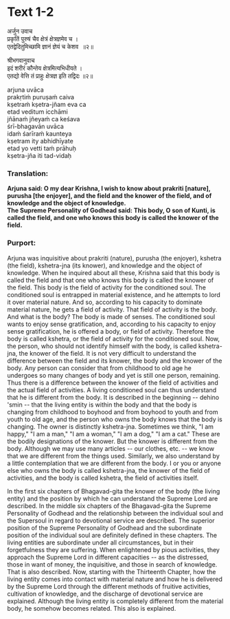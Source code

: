 # Text 1-2

अर्जुन उवाच  
प्रकृतिं पुरुषं चैव क्षेत्रं क्षेत्रज्ञमेव च ।  
एतद्वेदितुमिच्छामि ज्ञानं ज्ञेयं च केशव  ॥२॥  

श्रीभगवानुवाच  
इदं शरीरं कौन्तेय क्षेत्रमित्यभिधीयते ।  
एतद्यो वेत्ति तं प्राहुः क्षेत्रज्ञ इति तद्विदः ॥२॥

arjuna uvāca  
prakṛtiḿ puruṣaḿ caiva  
kṣetraḿ kṣetra-jñam eva ca  
etad veditum icchāmi  
jñānaḿ jñeyaḿ ca keśava  
śrī-bhagavān uvāca  
idaḿ śarīraḿ kaunteya  
kṣetram ity abhidhīyate  
etad yo vetti taḿ prāhuḥ  
kṣetra-jña iti tad-vidaḥ



### Translation:

**Arjuna said: O my dear Krishna, I wish to know about prakriti [nature], purusha [the enjoyer], and the field and the knower of the field, and of knowledge and the object of knowledge.  
The Supreme Personality of Godhead said: This body, O son of Kunti, is called the field, and one who knows this body is called the knower of the field.**

### Purport:

Arjuna was inquisitive about prakriti (nature), purusha (the enjoyer), kshetra (the field), kshetra-jna (its knower), and knowledge and the object of knowledge. When he inquired about all these, Krishna said that this body is called the field and that one who knows this body is called the knower of the field. This body is the field of activity for the conditioned soul. The conditioned soul is entrapped in material existence, and he attempts to lord it over material nature. And so, according to his capacity to dominate material nature, he gets a field of activity. That field of activity is the body. And what is the body? The body is made of senses. The conditioned soul wants to enjoy sense gratification, and, according to his capacity to enjoy sense gratification, he is offered a body, or field of activity. Therefore the body is called kshetra, or the field of activity for the conditioned soul. Now, the person, who should not identify himself with the body, is called kshetra-jna, the knower of the field. It is not very difficult to understand the difference between the field and its knower, the body and the knower of the body. Any person can consider that from childhood to old age he undergoes so many changes of body and yet is still one person, remaining. Thus there is a difference between the knower of the field of activities and the actual field of activities. A living conditioned soul can thus understand that he is different from the body. It is described in the beginning -- dehino 'smin -- that the living entity is within the body and that the body is changing from childhood to boyhood and from boyhood to youth and from youth to old age, and the person who owns the body knows that the body is changing. The owner is distinctly kshetra-jna. Sometimes we think, "I am happy," "I am a man," "I am a woman," "I am a dog," "I am a cat." These are the bodily designations of the knower. But the knower is different from the body. Although we may use many articles -- our clothes, etc. -- we know that we are different from the things used. Similarly, we also understand by a little contemplation that we are different from the body. I or you or anyone else who owns the body is called kshetra-jna, the knower of the field of activities, and the body is called kshetra, the field of activities itself.

In the first six chapters of Bhagavad-gita the knower of the body (the living entity) and the position by which he can understand the Supreme Lord are described. In the middle six chapters of the Bhagavad-gita the Supreme Personality of Godhead and the relationship between the individual soul and the Supersoul in regard to devotional service are described. The superior position of the Supreme Personality of Godhead and the subordinate position of the individual soul are definitely defined in these chapters. The living entities are subordinate under all circumstances, but in their forgetfulness they are suffering. When enlightened by pious activities, they approach the Supreme Lord in different capacities -- as the distressed, those in want of money, the inquisitive, and those in search of knowledge. That is also described. Now, starting with the Thirteenth Chapter, how the living entity comes into contact with material nature and how he is delivered by the Supreme Lord through the different methods of fruitive activities, cultivation of knowledge, and the discharge of devotional service are explained. Although the living entity is completely different from the material body, he somehow becomes related. This also is explained.